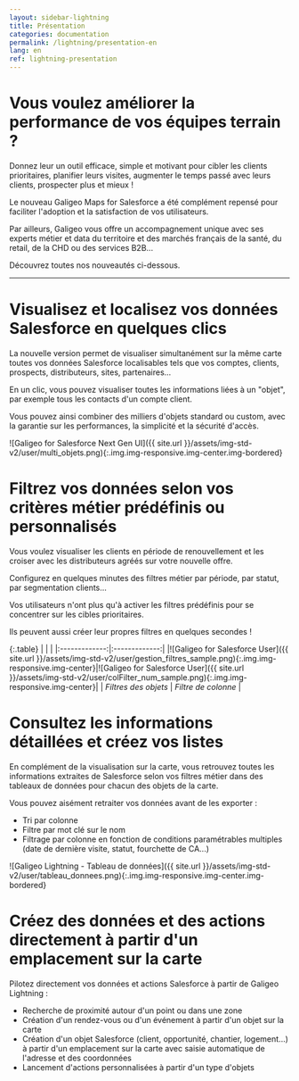```yaml
---
layout: sidebar-lightning
title: Présentation
categories: documentation
permalink: /lightning/presentation-en
lang: en
ref: lightning-presentation
---
```


# Vous voulez améliorer la performance de vos équipes terrain ?

Donnez leur un outil efficace, simple et motivant pour cibler les clients prioritaires, planifier leurs visites, augmenter le temps passé avec leurs clients, prospecter plus et mieux !

Le nouveau Galigeo Maps for Salesforce a été complément repensé pour faciliter l'adoption et la satisfaction de vos utilisateurs.

Par ailleurs, Galigeo vous offre un accompagnement unique avec ses experts métier et data du territoire et des marchés français de la santé, du retail, de la CHD ou des services B2B...

Découvrez toutes nos nouveautés ci-dessous.

---

# Visualisez et localisez vos données Salesforce en quelques clics

La nouvelle version permet de visualiser simultanément sur la même carte toutes vos données Salesforce localisables tels que vos comptes, clients, prospects, distributeurs, sites, partenaires...

En un clic, vous pouvez visualiser toutes les informations liées à un "objet", par exemple tous les contacts d'un compte client.

Vous pouvez ainsi combiner des milliers d'objets standard ou custom, avec la garantie sur les performances, la simplicité et la sécurité d'accès.

![Galigeo for Salesforce Next Gen UI]({{ site.url }}/assets/img-std-v2/user/multi_objets.png){:.img.img-responsive.img-center.img-bordered}

# Filtrez vos données selon vos critères métier prédéfinis ou personnalisés

Vous voulez visualiser les clients en période de renouvellement et les croiser avec les distributeurs agréés sur votre nouvelle offre.

Configurez en quelques minutes des filtres métier par période, par statut, par segmentation clients...

Vos utilisateurs n'ont plus qu'à activer les filtres prédéfinis pour se concentrer sur les cibles prioritaires.

Ils peuvent aussi créer leur propres filtres en quelques secondes !

{:.table}
|   |    |
|:-------------:|:-------------:|
|![Galigeo for Salesforce User]({{ site.url }}/assets/img-std-v2/user/gestion_filtres_sample.png){:.img.img-responsive.img-center}|![Galigeo for Salesforce User]({{ site.url }}/assets/img-std-v2/user/colFilter_num_sample.png){:.img.img-responsive.img-center}|
| *Filtres des objets* | *Filtre de colonne* |


# Consultez les informations détaillées et créez vos listes

En complément de la visualisation sur la carte, vous retrouvez toutes les informations extraites de Salesforce selon vos filtres métier dans des tableaux de données pour chacun des objets de la carte.

Vous pouvez aisément retraiter vos données avant de les exporter :

- Tri par colonne
- Filtre par mot clé sur le nom
- Filtrage par colonne en fonction de conditions paramétrables multiples (date de dernière visite, statut, fourchette de CA...)

![Galigeo Lightning - Tableau de données]({{ site.url }}/assets/img-std-v2/user/tableau_donnees.png){:.img.img-responsive.img-center.img-bordered}

# Créez des données et des actions directement à partir d'un emplacement sur la carte

Pilotez directement vos données et actions Salesforce à partir de Galigeo Lightning :

- Recherche de proximité autour d'un point ou dans une zone
- Création d'un rendez-vous ou d'un événement à partir d'un objet sur la carte
- Création d'un objet Salesforce (client, opportunité, chantier, logement...) à partir d'un emplacement sur la carte avec saisie automatique de l'adresse et des coordonnées
- Lancement d'actions personnalisées à partir d'un type d'objets

